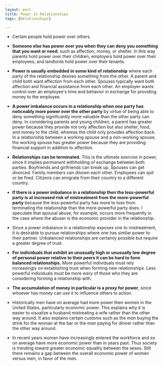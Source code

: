 ```yaml
---
layout: post
title: Power in Relationships
tags: [Relationships]

---
```


* Certain people hold power over others.

* **Someone else has power over you when they can deny you something that you want or need**, such as affection, money, or shelter. In this way parents hold power over their children, employers hold power over their employees, and landlords hold power over their tenants.

* **Power is usually embedded in some kind of relationship** where each party of the relationship desires something from the other. A parent and child both want affection from each other. Spouses typically want both affection and financial assistance from each other. An employer wants control over an employee's time and behavior in exchange for providing money to the employee.

* **A power imbalance occurs in a relationship when one party has noticeably more power over the other party** by virtue of being able to deny something significantly more valuable than the other party can deny. In considering parents and young children, a parent has greater power because they provide not only affection but also shelter, food, and money to the child, whereas the child only provides affection back. In a relationship between a working spouse and a non-working spouse, the working spouse has greater power because they are providing financial support in addition to affection.

* **Relationships can be terminated.** This is the ultimate exercise in power, since it implies *permanent* withholding of exchange between both parties. Boyfriends and girlfriends can break up. Spouses can get divorced. Family members can disown each other. Employees can quit or be fired. Citizens can emigrate from their country to a different country.

* **If there is a power imbalance in a relationship then the less-powerful party is at increased risk of mistreatment from the more-powerful party** because the less-powerful party has more to lose from terminating the relationship than the more-powerful party does. I speculate that spousal abuse, for example, occurs more frequently in the case where the abuser is the economic provider in the relationship.

* Since a power imbalance in a relationship exposes one to mistreatment, it is desirable to pursue relationships where one has similar power to their partner. Unbalanced relationships are certainly possible but require a greater degree of trust.

* **For individuals that exhibit an unusually high or unusually low degree of personal power relative to their peers it can be hard to form balanced relationships.** More powerful individuals must rely increasingly on establishing trust when forming new relationships. Less powerful individuals must be more wary of those who they are considering forming a relationship with.

* **The accumulation of money in particular is a proxy for power**, since whoever has money can use it to influence others to action.

* Historically men have on average had more power then women in the United States, particularly economic power. This explains why it is easier to visualize a husband mistreating a wife rather than the other way around. It also explains certain customs such as the *man* buying the drink for the woman at the bar or the *man* paying for dinner rather than the other way around.

* In recent years women have increasingly entered the workforce and so on average have more economic power than in years past. Thus society is trending toward greater economic equality between the sexes. Still there remains a gap between the overall economic power of women versus men, in favor of the men.

<!-- Many power inequalities exist along other dimensions as well, such as race, age, disability status, etc. -->